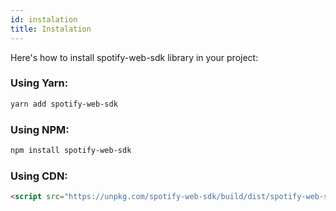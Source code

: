 ```yaml
---
id: instalation
title: Instalation
---
```


Here's how to install spotify-web-sdk library in your project:



### Using Yarn:

```sh
yarn add spotify-web-sdk
```

### Using NPM:

```sh
npm install spotify-web-sdk
```

### Using CDN:

```html
<script src="https://unpkg.com/spotify-web-sdk/build/dist/spotify-web-sdk.min.js"></script>
```
